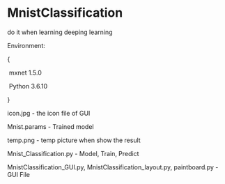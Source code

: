 # MnistClassification

do it when learning deeping learning



Environment:

{

​	mxnet 1.5.0 

​	Python 3.6.10

}



icon.jpg - the icon file of GUI

Mnist.params - Trained model

temp.png - temp picture when show the result 

Mnist_Classification.py - Model, Train, Predict

MnistClassification_GUI.py, MnistClassification_layout.py, paintboard.py - GUI File